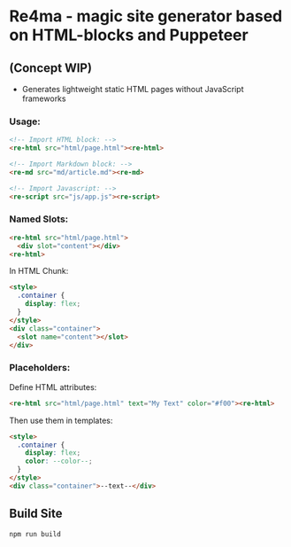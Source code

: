 # Re4ma - magic site generator based on HTML-blocks and Puppeteer
## (Concept WIP)

* Generates lightweight static HTML pages without JavaScript frameworks

### Usage:
```html
<!-- Import HTML block: -->
<re-html src="html/page.html"><re-html>

<!-- Import Markdown block: -->
<re-md src="md/article.md"><re-md>

<!-- Import Javascript: -->
<re-script src="js/app.js"><re-script>
```
### Named Slots:
```html
<re-html src="html/page.html">
  <div slot="content"></div>
<re-html>
```
In HTML Chunk:
```html
<style>
  .container {
    display: flex;
  }
</style>
<div class="container">
  <slot name="content"></slot>
</div>
```
### Placeholders:
Define HTML attributes:
```html
<re-html src="html/page.html" text="My Text" color="#f00"><re-html>
```
Then use them in templates:
```html
<style>
  .container {
    display: flex;
    color: --color--;
  }
</style>
<div class="container">--text--</div>
```
## Build Site
```
npm run build
```
